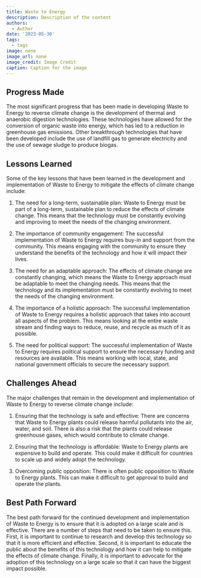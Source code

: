 ```yaml
---
title: Waste to Energy
description: Description of the content
authors:
  - Author
date: '2023-05-30'
tags:
  - tags
image: none
image_url: none
image_credit: Image Credit
caption: Caption for the image
---
```


## Progress Made

The most significant progress that has been made in developing Waste to Energy to reverse climate change is the development of thermal and anaerobic digestion technologies. These technologies have allowed for the conversion of organic waste into energy, which has led to a reduction in greenhouse gas emissions. Other breakthrough technologies that have been developed include the use of landfill gas to generate electricity and the use of sewage sludge to produce biogas.

## Lessons Learned

Some of the key lessons that have been learned in the development and implementation of Waste to Energy to mitigate the effects of climate change include:

1. The need for a long-term, sustainable plan: Waste to Energy must be part of a long-term, sustainable plan to reduce the effects of climate change. This means that the technology must be constantly evolving and improving to meet the needs of the changing environment.

2. The importance of community engagement: The successful implementation of Waste to Energy requires buy-in and support from the community. This means engaging with the community to ensure they understand the benefits of the technology and how it will impact their lives.

3. The need for an adaptable approach: The effects of climate change are constantly changing, which means the Waste to Energy approach must be adaptable to meet the changing needs. This means that the technology and its implementation must be constantly evolving to meet the needs of the changing environment.

4. The importance of a holistic approach: The successful implementation of Waste to Energy requires a holistic approach that takes into account all aspects of the problem. This means looking at the entire waste stream and finding ways to reduce, reuse, and recycle as much of it as possible.

5. The need for political support: The successful implementation of Waste to Energy requires political support to ensure the necessary funding and resources are available. This means working with local, state, and national government officials to secure the necessary support.

## Challenges Ahead

The major challenges that remain in the development and implementation of Waste to Energy to reverse climate change include:

1. Ensuring that the technology is safe and effective: There are concerns that Waste to Energy plants could release harmful pollutants into the air, water, and soil. There is also a risk that the plants could release greenhouse gases, which would contribute to climate change.

2. Ensuring that the technology is affordable: Waste to Energy plants are expensive to build and operate. This could make it difficult for countries to scale up and widely adopt the technology.

3. Overcoming public opposition: There is often public opposition to Waste to Energy plants. This can make it difficult to get approval to build and operate the plants.

## Best Path Forward

The best path forward for the continued development and implementation of Waste to Energy is to ensure that it is adopted on a large scale and is effective. There are a number of steps that need to be taken to ensure this. First, it is important to continue to research and develop this technology so that it is more efficient and effective. Second, it is important to educate the public about the benefits of this technology and how it can help to mitigate the effects of climate change. Finally, it is important to advocate for the adoption of this technology on a large scale so that it can have the biggest impact possible.

